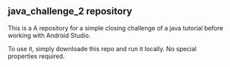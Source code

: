 <h2>java_challenge_2 repository</h2>

<p>This is a A repository for a simple closing challenge of a java tutorial before working with Android Studio.</p>

<p>To use it, simply downloade this repo and run it locally. No special properties required.</p>